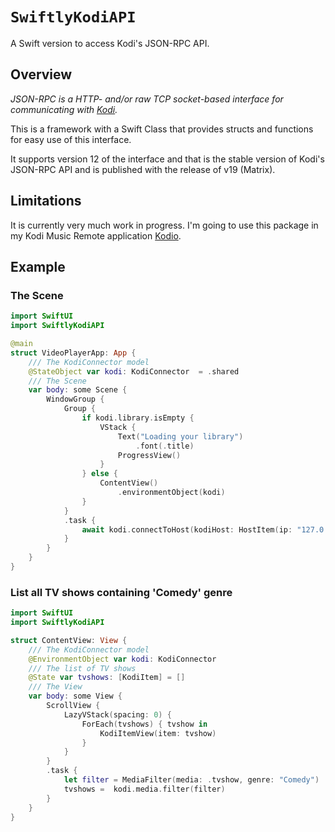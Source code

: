 # ``SwiftlyKodiAPI``

A Swift version to access Kodi's JSON-RPC API.

## Overview

*JSON-RPC is a HTTP- and/or raw TCP socket-based interface for communicating with [Kodi](https://kodi.tv).*

This is a framework with a Swift Class that provides structs and functions for easy use of this interface.

It supports version 12 of the interface and that is the stable version of Kodi's JSON-RPC API and is published with the release of v19 (Matrix).

## Limitations

It is currently very much work in progress. I'm going to use this package in my Kodi Music Remote application [Kodio](https://github.com/Desbeers/Kodio). 

## Example

### The Scene

```swift
import SwiftUI
import SwiftlyKodiAPI

@main
struct VideoPlayerApp: App {
    /// The KodiConnector model
    @StateObject var kodi: KodiConnector  = .shared
    /// The Scene
    var body: some Scene {
        WindowGroup {
            Group {
                if kodi.library.isEmpty {
                    VStack {
                        Text("Loading your library")
                            .font(.title)
                        ProgressView()
                    }
                } else {
                    ContentView()
                        .environmentObject(kodi)
                }
            }
            .task {
                await kodi.connectToHost(kodiHost: HostItem(ip: "127.0.0.1"))
            }
        }
    }
}
```

### List all TV shows containing 'Comedy' genre

```swift
import SwiftUI
import SwiftlyKodiAPI

struct ContentView: View {
    /// The KodiConnector model
    @EnvironmentObject var kodi: KodiConnector
    /// The list of TV shows
    @State var tvshows: [KodiItem] = []
    /// The View
    var body: some View {
        ScrollView {
            LazyVStack(spacing: 0) {
                ForEach(tvshows) { tvshow in
                    KodiItemView(item: tvshow)
                }
            }
        }
        .task {
            let filter = MediaFilter(media: .tvshow, genre: "Comedy")
            tvshows =  kodi.media.filter(filter)
        }
    }
}
```
